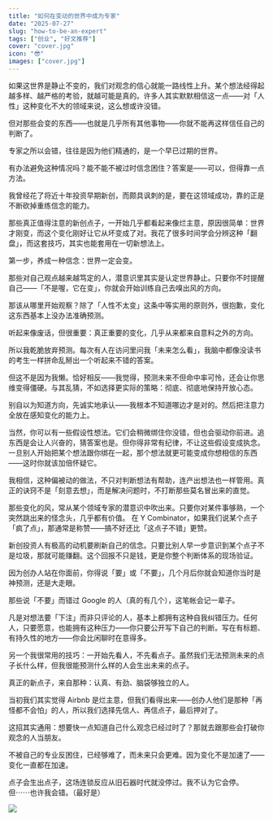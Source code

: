 ```yaml
---
title: "如何在变动的世界中成为专家"
date: "2025-07-27"
slug: "how-to-be-an-expert"
tags: ["创业", "好文推荐"]
cover: "cover.jpg"
icon: "😎"
images: ["cover.jpg"]
---
```

如果这世界是静止不变的，我们对观念的信心就能一路线性上升。某个想法经得起越多样、越严格的考验，就越可能是真的。许多人其实默默相信这一点——对「人性」这种变化不大的领域来说，这么想或许没错。



但对那些会变的东西——也就是几乎所有其他事物——你就不能再这样信任自己的判断了。



专家之所以会错，往往是因为他们精通的，是一个早已过期的世界。



有办法避免这种情况吗？能不能不被过时信念困住？答案是——可以，但得靠一点方法。



我曾经花了将近十年投资早期新创，而颇具讽刺的是，要在这领域成功，靠的正是不断砍掉重练信念的能力。



那些真正值得注意的新创点子，一开始几乎都看起来像烂主意，原因很简单：世界才刚变，而这个变化刚好让它从坏变成了对。我花了很多时间学会分辨这种「翻盘」，而这套技巧，其实也能套用在一切新想法上。



第一步，养成一种信念：世界一定会变。



那些对自己观点越来越笃定的人，潜意识里其实是认定世界静止。只要你不时提醒自己——「不是喔，它在变」，你就会开始训练自己去嗅出风的方向。



那该从哪里开始观察？除了「人性不太变」这条中等实用的原则外，很抱歉，变化这东西基本上没办法准确预测。



听起来像废话，但很重要：真正重要的变化，几乎从来都来自意料之外的方向。



所以我乾脆放弃预测。每次有人在访问里问我「未来怎么看」，我脑中都像没读书的考生一样拼命乱掰出一个听起来不错的答案。



但这不是因为我懒。恰好相反——我觉得，预测未来不但命中率可怜，还会让你思维变得僵硬。与其乱猜，不如选择更实际的策略：彻底、彻底地保持开放心态。



别自以为知道方向，先诚实地承认——我根本不知道哪边才是对的。然后把注意力全放在感知变化的能力上。



当然，你可以有一些假设性想法。它们会稍微绑住你没错，但也会驱动你前进。追东西是会让人兴奋的，猜答案也是。但你得非常有纪律，不让这些假设变成执念。
一旦别人开始把某个想法跟你绑在一起，那个想法就更可能变成你想相信的东西——这时你就该加倍怀疑它。



我相信，这种偏被动的做法，不只对判断想法有帮助，连产出想法也一样管用。真正的诀窍不是「刻意去想」，而是解决问题时，不打断那些莫名冒出来的直觉。



那些变化的风，常从某个领域专家的潜意识中吹出来。只要你对某件事够熟，一个突然跳出来的怪念头，几乎都有价值。
在 Y Combinator，如果我们说某个点子「疯了点」，那通常是称赞——搞不好还比「这点子不错」更赞。



新创投资人有极高的动机要刷新自己的信念。只要比别人早一步意识到某个点子不是垃圾，那就可能赚翻。这个回报不只是钱，更是你整个判断体系的现场验证。



因为创办人站在你面前，你得说「要」或「不要」，几个月后你就会知道你当时是神预测，还是大走眼。



那些说「不要」而错过 Google 的人（真的有几个），这笔帐会记一辈子。



凡是对想法要「下注」而非只评论的人，基本上都拥有这种自我纠错压力。任何人，只要愿意，也能拥有这种压力——你只要公开写下自己的判断。写在有标题、有持久性的地方——你会比闲聊时在意得多。



另一个我很常用的技巧：一开始先看人，不先看点子。虽然我们无法预测未来的点子长什么样，但我很能预测什么样的人会生出未来的点子。



真正的新点子，来自那种：认真、有劲、脑袋够独立的人。



当初我们其实觉得 Airbnb 是烂主意，但我们看得出来——创办人他们是那种「再怪都不会怕」的人，所以我们选择先信人、再信点子，最后押对了。



这招其实通用：想要快一点知道自己什么观念已经过时了？那就去跟那些会打破你观念的人当朋友。



不被自己的专业反困住，已经够难了，而未来只会更难。因为变化不是加速了——变化一直都在加速。



点子会生出点子，这场连锁反应从旧石器时代就没停过。我不认为它会停。
但⋯⋯也许我会错。（最好是）




![](https://prod-files-secure.s3.us-west-2.amazonaws.com/112d0858-5090-4d34-a606-b75eb8d65fd2/46476355-9cf3-4e99-9b7a-3531bc426380/1000202064.png?X-Amz-Algorithm=AWS4-HMAC-SHA256&X-Amz-Content-Sha256=UNSIGNED-PAYLOAD&X-Amz-Credential=ASIAZI2LB4662LVMPVDO%2F20250920%2Fus-west-2%2Fs3%2Faws4_request&X-Amz-Date=20250920T161355Z&X-Amz-Expires=3600&X-Amz-Security-Token=IQoJb3JpZ2luX2VjEHUaCXVzLXdlc3QtMiJGMEQCIAykRUPo1sZ8F5KQ12CngdCPgXkpe3W37FL2igreH9AEAiAyam4luwx5llB4XiyiDygpzm57VTscID2Tmv4BOz6bMiqIBAju%2F%2F%2F%2F%2F%2F%2F%2F%2F%2F8BEAAaDDYzNzQyMzE4MzgwNSIMJtjCh0z0PBJsvyvIKtwD9z4I2RVHlDCXgwSFMKs%2FwPXtNAEi%2FspuVSSxT1AC3qQGJdSaNN6YT%2Bk443miLvw5k%2FOKOEsOeBH9epkk5E%2FpsH3lmpvAUNb9bTiDZmfHO%2B18sy4Kli8kTixhyQK2mie8alaUSBHF5W7l%2Fvf2JUhSmsUeLDnZIO20YNKI8HjdUbDj1Hzfg4c%2F7PrldsKYfAQEmQp1tOhcaopqAbMirE3R4laCvFEWTsPdkU4900BadnxT8xLwEanHuaRG5ptWIPJca8VomtoOa3gk3DXUdbgVJbcZjTw6KUZUxuyKUdTeGcfEvJF%2BqFb4g6JYAgDgMP8EjM8MrZxtkVKJlHIoM%2FfnPr1nsRR6Ioe4XYeZQGAofSfW3RXjsdlr7vptRvVSzuJhNV6f2aZvQBfNAWttjj3YBYJlMPknMdC%2FXUL5vM%2Fo%2FS9xd7RcheNmAH9eDGvbRlYPBhXF1kr6ec7B5md8dISLqKsVqSGU7f8VXRPHqZqRqUjYZcAjmKQEUnOPB1nBZbEf1tlie1ghap290q84vekUvjDF4OekPF%2FDbnT4Jh06%2FgxAAtSuxF65g%2FdjzfFblTWgyyFpGCZHQl23uOaOHzq8e2qkIA0gacCrdZiAtbIaptzytncQBP5x9pODH0Ywucy6xgY6pgHAuHKmGVNj%2BDInj2KbgLHKFsheD%2BqyU8ITCKuToPU2M0UOeLo5c5S9uUD8Cx%2FwFZRdbSioMAkeqJWiqaVm0pBYlbjP5nHCvVhw8TVFMCf8Mf1zPVqLzKflASJQ6KMrRrA7Km6a0sVZucw5Wb7vpWc9CxQx0RByb4aorhGr%2BovVrAHR4WU%2BQQ%2Ft7tiO%2FIzJteZ3Lor0J0fX6ZMRQoX6HjnCfWmb9Zam&X-Amz-Signature=629e0b2cf88f5b973df0ede92988b946384cf92524d3a2e33ccfaace6ba8fef4&X-Amz-SignedHeaders=host&x-amz-checksum-mode=ENABLED&x-id=GetObject)

